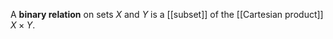 A **binary relation** on sets $X$ and $Y$ is a [[subset]] of the [[Cartesian product]] $X \times Y$.